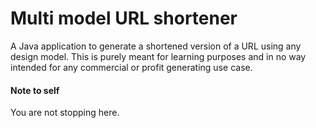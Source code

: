 # Multi model URL shortener

A Java application to generate a shortened version of a URL using any design model. This is purely meant for learning purposes and in no way intended for any commercial or profit generating use case.

#### Note to self
You are not stopping here.
